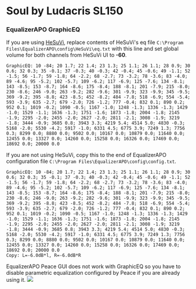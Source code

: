 # Soul by Ludacris SL150
### EqualizerAPO GraphicEQ
If you are using [HeSuVi](https://sourceforge.net/projects/hesuvi/), replace contents of HeSuVi's eq file `C:\Program Files\EqualizerAPO\config\HeSuVi\eq.txt` with this line and set global volume for both channels from HeSuVi UI to **-60**.
```
GraphicEQ: 10 -84; 20 1.7; 22 1.4; 23 1.3; 25 1.1; 26 1.1; 28 0.9; 30 0.6; 32 0.3; 35 -0.1; 37 -0.3; 40 -0.3; 42 -0.4; 45 -0.6; 49 -1.1; 52 -1.5; 56 -1.7; 59 -1.8; 64 -2.2; 68 -2.7; 73 -3.2; 78 -3.6; 83 -4.0; 89 -4.6; 95 -5.2; 102 -5.7; 109 -6.2; 117 -6.9; 125 -7.6; 134 -8.1; 143 -8.5; 153 -8.7; 164 -8.6; 175 -8.4; 188 -8.1; 201 -7.9; 215 -8.0; 230 -8.6; 246 -9.0; 263 -9.2; 282 -9.6; 301 -9.9; 323 -9.9; 345 -9.5; 369 -9.2; 395 -8.8; 423 -8.5; 452 -8.2; 484 -7.8; 518 -6.9; 554 -5.4; 593 -3.9; 635 -2.7; 679 -2.0; 726 -1.2; 777 -0.4; 832 0.1; 890 0.2; 952 0.1; 1019 -0.2; 1090 -0.5; 1167 -1.0; 1248 -1.3; 1336 -1.3; 1429 -1.0; 1529 -1.1; 1636 -1.3; 1751 -1.6; 1873 -1.8; 2004 -1.8; 2145 -1.9; 2295 -2.0; 2455 -2.0; 2627 -2.0; 2811 -2.1; 3008 -1.9; 3219 -1.8; 3444 -0.9; 3685 0.8; 3943 3.3; 4219 5.4; 4514 5.0; 4830 -0.3; 5168 -2.0; 5530 -4.2; 5917 -1.0; 6331 4.5; 6775 3.9; 7249 1.3; 7756 0.3; 8299 0.0; 8880 0.0; 9502 0.0; 10167 0.0; 10879 0.0; 11640 0.0; 12455 0.0; 13327 0.0; 14260 0.0; 15258 0.0; 16326 0.0; 17469 0.0; 18692 0.0; 20000 0.0
```
If you are not using HeSuVi, copy this to the end of EqualizerAPO configuration file `C:\Program Files\EqualizerAPO\config\config.txt`.
```
GraphicEQ: 10 -84; 20 1.7; 22 1.4; 23 1.3; 25 1.1; 26 1.1; 28 0.9; 30 0.6; 32 0.3; 35 -0.1; 37 -0.3; 40 -0.3; 42 -0.4; 45 -0.6; 49 -1.1; 52 -1.5; 56 -1.7; 59 -1.8; 64 -2.2; 68 -2.7; 73 -3.2; 78 -3.6; 83 -4.0; 89 -4.6; 95 -5.2; 102 -5.7; 109 -6.2; 117 -6.9; 125 -7.6; 134 -8.1; 143 -8.5; 153 -8.7; 164 -8.6; 175 -8.4; 188 -8.1; 201 -7.9; 215 -8.0; 230 -8.6; 246 -9.0; 263 -9.2; 282 -9.6; 301 -9.9; 323 -9.9; 345 -9.5; 369 -9.2; 395 -8.8; 423 -8.5; 452 -8.2; 484 -7.8; 518 -6.9; 554 -5.4; 593 -3.9; 635 -2.7; 679 -2.0; 726 -1.2; 777 -0.4; 832 0.1; 890 0.2; 952 0.1; 1019 -0.2; 1090 -0.5; 1167 -1.0; 1248 -1.3; 1336 -1.3; 1429 -1.0; 1529 -1.1; 1636 -1.3; 1751 -1.6; 1873 -1.8; 2004 -1.8; 2145 -1.9; 2295 -2.0; 2455 -2.0; 2627 -2.0; 2811 -2.1; 3008 -1.9; 3219 -1.8; 3444 -0.9; 3685 0.8; 3943 3.3; 4219 5.4; 4514 5.0; 4830 -0.3; 5168 -2.0; 5530 -4.2; 5917 -1.0; 6331 4.5; 6775 3.9; 7249 1.3; 7756 0.3; 8299 0.0; 8880 0.0; 9502 0.0; 10167 0.0; 10879 0.0; 11640 0.0; 12455 0.0; 13327 0.0; 14260 0.0; 15258 0.0; 16326 0.0; 17469 0.0; 18692 0.0; 20000 0.0
Copy: L=-6.0dB*l, R=-6.0dB*R
```
EqualizerAPO Peace GUI does not work with GraphicEQ so you have to disable parametric equalization configured by Peace if you are already using it.
![](https://raw.githubusercontent.com/jaakkopasanen/AutoEq/master/results/Innerfidelity%202017/innerfidelity/onear/Soul%20by%20Ludacris%20SL150/Soul%20by%20Ludacris%20SL150.png)
